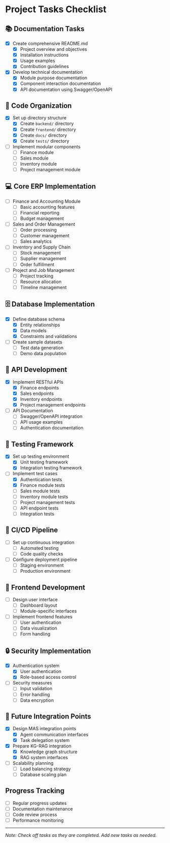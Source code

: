 # Project Tasks Checklist

## 📚 Documentation Tasks
- [x] Create comprehensive README.md
  - [x] Project overview and objectives
  - [x] Installation instructions
  - [x] Usage examples
  - [x] Contribution guidelines
- [x] Develop technical documentation
  - [x] Module purpose documentation
  - [x] Component interaction documentation
  - [x] API documentation using Swagger/OpenAPI

## 📁 Code Organization
- [x] Set up directory structure
  - [x] Create `backend/` directory
  - [x] Create `frontend/` directory
  - [x] Create `docs/` directory
  - [x] Create `tests/` directory
- [ ] Implement modular components
  - [ ] Finance module
  - [ ] Sales module
  - [ ] Inventory module
  - [ ] Project management module

## 💻 Core ERP Implementation
- [ ] Finance and Accounting Module
  - [ ] Basic accounting features
  - [ ] Financial reporting
  - [ ] Budget management
- [ ] Sales and Order Management
  - [ ] Order processing
  - [ ] Customer management
  - [ ] Sales analytics
- [ ] Inventory and Supply Chain
  - [ ] Stock management
  - [ ] Supplier management
  - [ ] Order fulfillment
- [ ] Project and Job Management
  - [ ] Project tracking
  - [ ] Resource allocation
  - [ ] Timeline management

## 🗄️ Database Implementation
- [x] Define database schema
  - [x] Entity relationships
  - [x] Data models
  - [x] Constraints and validations
- [ ] Create sample datasets
  - [ ] Test data generation
  - [ ] Demo data population

## 🔌 API Development
- [x] Implement RESTful APIs
  - [x] Finance endpoints
  - [x] Sales endpoints
  - [x] Inventory endpoints
  - [x] Project management endpoints
- [ ] API Documentation
  - [ ] Swagger/OpenAPI integration
  - [ ] API usage examples
  - [ ] Authentication documentation

## 🧪 Testing Framework
- [x] Set up testing environment
  - [x] Unit testing framework
  - [x] Integration testing framework
- [ ] Implement test cases
  - [x] Authentication tests
  - [x] Finance module tests
  - [ ] Sales module tests
  - [ ] Inventory module tests
  - [ ] Project management tests
  - [ ] API endpoint tests
  - [ ] Integration tests

## 🔄 CI/CD Pipeline
- [ ] Set up continuous integration
  - [ ] Automated testing
  - [ ] Code quality checks
- [ ] Configure deployment pipeline
  - [ ] Staging environment
  - [ ] Production environment

## 🎨 Frontend Development
- [ ] Design user interface
  - [ ] Dashboard layout
  - [ ] Module-specific interfaces
- [ ] Implement frontend features
  - [ ] User authentication
  - [ ] Data visualization
  - [ ] Form handling

## 🔒 Security Implementation
- [x] Authentication system
  - [x] User authentication
  - [x] Role-based access control
- [ ] Security measures
  - [ ] Input validation
  - [ ] Error handling
  - [ ] Data encryption

## 🤖 Future Integration Points
- [x] Design MAS integration points
  - [x] Agent communication interfaces
  - [x] Task delegation system
- [x] Prepare KG-RAG integration
  - [x] Knowledge graph structure
  - [x] RAG system interfaces
- [ ] Scalability planning
  - [ ] Load balancing strategy
  - [ ] Database scaling plan

## Progress Tracking
- [ ] Regular progress updates
- [ ] Documentation maintenance
- [ ] Code review process
- [ ] Performance monitoring

---
*Note: Check off tasks as they are completed. Add new tasks as needed.* 
